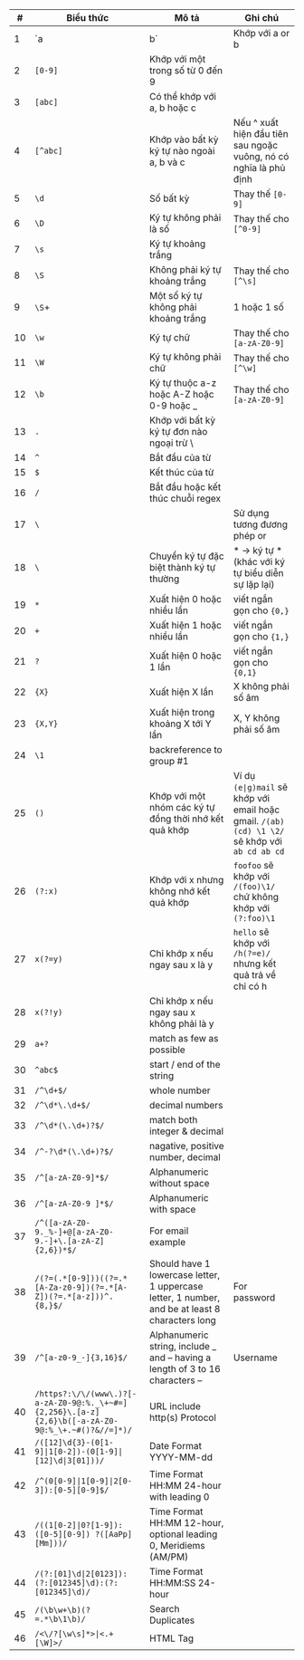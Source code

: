 | **#** | **Biểu thức**                                                                                   | **Mô tả**                                                                                       | **Ghi chú**                                                                                |
|-------|-------------------------------------------------------------------------------------------------|-------------------------------------------------------------------------------------------------|--------------------------------------------------------------------------------------------|
| 1     | `a|b`                                                                                           | Khớp với a or b                                                                 |                                                                                            |
| 2     | `[0-9]`                                                                                           | Khớp với một trong số từ 0 đến 9                                                                |                                                                                            |
| 3     | `[abc]`                                                                                           | Có thể khớp với a, b hoặc c                                                                     |                                                                                            |
| 4     | `[^abc]`                                                                                          | Khớp vào bất kỳ ký tự nào ngoài a, b và c                                                       | Nếu ^ xuất hiện đầu tiên sau ngoặc vuông, nó có nghĩa là phủ định                          |
| 5     | `\d`                                                                                              | Số bất kỳ                                                                                       | Thay thế `[0-9] `                                                                            |
| 6     | `\D`                                                                                              | Ký tự không phải là số                                                                          | Thay thế cho `[^0-9]`                                                                        |
| 7     | `\s`                                                                                              | Ký tự khoảng trắng                                                                              |                                                                                            |
| 8     | `\S`                                                                                              | Không phải ký tự khoảng trắng                                                                   | Thay thế cho `[^\s]`                                                                         |
| 9     | `\S`+                                                                                             | Một số ký tự không phải khoảng trắng                                                            | 1 hoặc 1 số                                                                                |
| 10    | `\w`                                                                                              | Ký tự chữ                                                                                       | Thay thế cho `[a-zA-Z0-9]`                                                                   |
| 11    | `\W`                                                                                              | Ký tự không phải chữ                                                                            | Thay thế cho `[^\w]`                                                                         |
| 12    | `\b`                                                                                              | Ký tự thuộc a-z hoặc A-Z hoặc 0-9 hoặc _                                                        | Thay thế cho `[a-zA-Z0-9]`                                                                   |
| 13    | `.`                                                                                               | Khớp với bất kỳ ký tự đơn nào ngoại trừ \                                                       |                                                                                            |
| 14    | `^`                                                                                               | Bắt đầu của từ                                                                                  |                                                                                            |
| 15    | `$`                                                                                               | Kết thúc của từ                                                                                 |                                                                                            |
| 16    | `/`                                                                                               | Bắt đầu hoặc kết thúc chuỗi regex                                                               |                                                                                            |
| 17    | `\`|                                                                                              | Sử dụng tương đương phép or                                                                     | Hay dùng trong cặp ngoặc tròn                                                              |
| 18    | `\`                                                                                               | Chuyển ký tự đặc biệt thành ký tự thường                                                        | \* → ký tự * (khác với ký tự biểu diễn sự lặp lại)                                         |
| 19    | `*`                                                                                               | Xuất hiện 0 hoặc nhiều lần                                                                      | viết ngắn gọn cho `{0,}`                                                                     |
| 20    | `+`                                                                                               | Xuất hiện 1 hoặc nhiều lần                                                                      | viết ngắn gọn cho `{1,}`                                                                     |
| 21    | `?`                                                                                               | Xuất hiện 0 hoặc 1 lần                                                                          | viết ngắn gọn cho `{0,1}`                                                                    |
| 22    | `{X}`                                                                                             | Xuất hiện X lần                                                                                 | X không phải số âm                                                                         |
| 23    | `{X,Y}`                                                                                           | Xuất hiện trong khoảng X tới Y lần                                                              | X, Y không phải số âm                                                                      |
| 24    | `\1`                                                                                              | backreference to group #1                                                                       |                                                                                            |
| 25    | `()`                                                                                              | Khớp với một nhóm các ký tự đồng thời nhớ kết quả khớp                                          | Ví dụ `(e\|g)mail` sẽ khớp với email hoặc gmail. `/(ab) (cd) \1 \2/` sẽ khớp với `ab cd ab cd` |
| 26    | `(?:x)`                                                                                           | Khớp với x nhưng không nhớ kết quả khớp                                                         | `foofoo` sẽ khớp với `/(foo)\1/` chứ không khớp với `(?:foo)\1`                                |
| 27    | `x(?=y)`                                                                                          | Chỉ khớp x nếu ngay sau x là y                                                                  | `hello` sẽ khớp với `/h(?=e)/` nhưng kết quả trả về chỉ có h                                 |
| 28    | `x(?!y)`                                                                                          | Chỉ khớp x nếu ngay sau x không phải là y                                                       |                                                                                            |
| 29    | `a+?`                                                                                             | match as few as possible                                                                        |                                                                                            |
| 30    | `^abc$`                                                                                           | start / end of the string                                                                       |                                                                                            |
| 31    | `/^\d+$/`                                                                                         | whole number                                                                                    |                                                                                            |
| 32    | `/^\d*\.\d+$/`                                                                                    | decimal numbers                                                                                 |                                                                                            |
| 33    | `/^\d*(\.\d+)?$/`                                                                                 | match both integer & decimal                                                                    |                                                                                            |
| 34    | `/^-?\d*(\.\d+)?$/`                                                                               | nagative, positive number, decimal                                                              |                                                                                            |
| 35    | `/^[a-zA-Z0-9]*$/`                                                                                | Alphanumeric without space                                                                      |                                                                                            |
| 36    | `/^[a-zA-Z0-9 ]*$/`                                                                               | Alphanumeric with space                                                                         |                                                                                            |
| 37    | `/^([a-zA-Z0-9._%-]+@[a-zA-Z0-9.-]+\.[a-zA-Z]{2,6})*$/`                                           | For email example                                                                               |                                                                                            |
| 38    | `/(?=(.*[0-9]))((?=.*[A-Za-z0-9])(?=.*[A-Z])(?=.*[a-z]))^.{8,}$/`                                 | Should have 1 lowercase letter, 1 uppercase letter, 1 number, and be at least 8 characters long | For password                                                                               |
| 39    | `/^[a-z0-9_-]{3,16}$/`                                                                            | Alphanumeric string, include _ and – having a length of 3 to 16 characters –                    | Username                                                                                   |
| 40    | `/https?:\/\/(www\.)?[-a-zA-Z0-9@:%._\+~#=]{2,256}\.[a-z]{2,6}\b([-a-zA-Z0-9@:%_\+.~#()?&//=]*)/` | URL include http(s) Protocol                                                                    |                                                                                            |
| 41    | `/([12]\d{3}-(0[1-9]\|1[0-2])-(0[1-9]\|[12]\d\|3[01]))/ `                                         | Date Format YYYY-MM-dd                                                                          |                                                                                            |
| 42    | `/^(0[0-9]\|1[0-9]\|2[0-3]):[0-5][0-9]$/`                                                         | Time Format HH:MM 24-hour with leading 0                                                        |                                                                                            |
| 43    | `/((1[0-2]\|0?[1-9]):([0-5][0-9]) ?([AaPp][Mm]))/  `                                              | Time Format HH:MM 12-hour, optional leading 0, Meridiems (AM/PM)                                |                                                                                            |
| 44    | `/(?:[01]\d\|2[0123]):(?:[012345]\d):(?:[012345]\d)/ `                                            | Time Format HH:MM:SS 24-hour                                                                    |                                                                                            |
| 45    | `/(\b\w+\b)(?=.*\b\1\b)/ `                                                                        | Search Duplicates                                                                               |                                                                                            |
| 46    | `/<\/?[\w\s]*>\|<.+[\W]>/`                                                                        | HTML Tag                                                                                        |                                                                                            |